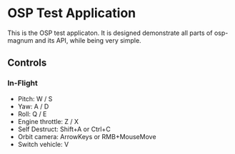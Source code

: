 # OSP Test Application

This is the OSP test applicaton. It is designed demonstrate all parts of
osp-magnum and its API, while being very simple.

## Controls

### In-Flight

* Pitch: W / S
* Yaw: A / D
* Roll: Q / E
* Engine throttle: Z / X
* Self Destruct: Shift+A or Ctrl+C
* Orbit camera: ArrowKeys or RMB+MouseMove
* Switch vehicle: V
